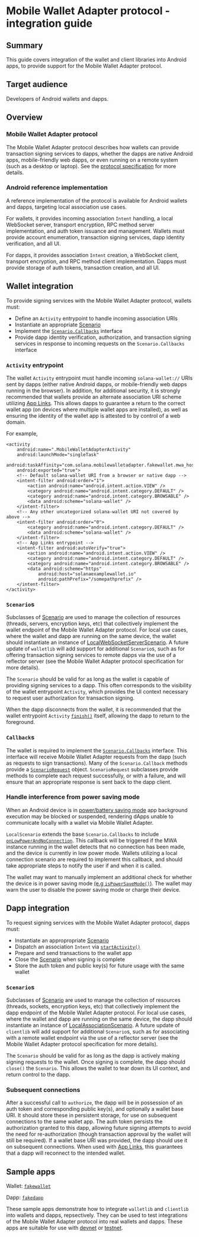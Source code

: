 # Mobile Wallet Adapter protocol - integration guide

## Summary

This guide covers integration of the wallet and client libraries into Android apps, to provide support for the Mobile Wallet Adapter protocol.

## Target audience

Developers of Android wallets and dapps.

## Overview

### Mobile Wallet Adapter protocol

The Mobile Wallet Adapter protocol describes how wallets can provide transaction signing services to dapps, whether the dapps are native Android apps, mobile-friendly web dapps, or even running on a remote system (such as a desktop or laptop). See the [protocol specification](https://solana-mobile.github.io/mobile-wallet-adapter/spec/spec.html) for more details.

### Android reference implementation

A reference implementation of the protocol is available for Android wallets and dapps, targeting local association use cases. 

For wallets, it provides incoming association `Intent` handling, a local WebSocket server, transport encryption, RPC method server implementation, and auth token issuance and management. Wallets must provide account enumeration, transaction signing services, dapp identity verification, and all UI.

For dapps, it provides association `Intent` creation, a WebSocket client, transport encryption, and RPC method client implementation. Dapps must provide storage of auth tokens, transaction creation, and all UI.

## Wallet integration

To provide signing services with the Mobile Wallet Adapter protocol, wallets must:

- Define an `Activity` entrypoint to handle incoming association URIs
- Instantiate an appropriate [Scenario](../walletlib/src/main/java/com/solana/mobilewalletadapter/walletlib/scenario/Scenario.java)
- Implement the [`Scenario.Callbacks`](../walletlib/src/main/java/com/solana/mobilewalletadapter/walletlib/scenario/Scenario.java) interface
- Provide dapp identity verification, authorization, and transaction signing services in response to incoming requests on the `Scenario.Callbacks` interface

### `Activity` entrypoint

The wallet `Activity` entrypoint must handle incoming `solana-wallet://` URIs sent by dapps (either native Android dapps, or mobile-friendly web dapps running in the browser). In addition, for additional security, it is strongly recommended that wallets provide an alternate association URI scheme utilizing [App Links](https://developer.android.com/training/app-links). This allows dapps to guarantee a return to the correct wallet app (on devices where multiple wallet apps are installed), as well as ensuring the identity of the wallet app is attested to by control of a web domain.

For example,

```
<activity
    android:name=".MobileWalletAdapterActivity"
    android:launchMode="singleTask"
    android:taskAffinity="com.solana.mobilewalletadapter.fakewallet.mwa_host_task"
    android:exported="true">
    <!-- Default solana-wallet URI from a browser or native dapp -->
    <intent-filter android:order="1">
        <action android:name="android.intent.action.VIEW" />
        <category android:name="android.intent.category.DEFAULT" />
        <category android:name="android.intent.category.BROWSABLE" />
        <data android:scheme="solana-wallet" />
    </intent-filter>
    <!-- Any other uncategorized solana-wallet URI not covered by above -->
    <intent-filter android:order="0">
        <category android:name="android.intent.category.DEFAULT" />
        <data android:scheme="solana-wallet" />
    </intent-filter>
    <!-- App Links entrypoint -->
    <intent-filter android:autoVerify="true">
        <action android:name="android.intent.action.VIEW" />
        <category android:name="android.intent.category.DEFAULT" />
        <category android:name="android.intent.category.BROWSABLE" />
        <data android:scheme="https"
            android:host="solanaexamplewallet.io"
            android:pathPrefix="/somepathprefix" />
    </intent-filter>
</activity>
```

### `Scenario`s

Subclasses of [Scenario](../walletlib/src/main/java/com/solana/mobilewalletadapter/walletlib/scenario/Scenario.java) are used to manage the collection of resources (threads, servers, encryption keys, etc) that collectively implement the wallet endpoint of the Mobile Wallet Adapter protocol. For local use cases, where the wallet and dapp are running on the same device, the wallet should instantiate an instance of [LocalWebSocketServerScenario](../walletlib/src/main/java/com/solana/mobilewalletadapter/walletlib/scenario/LocalWebSocketServerScenario.java). A future update of `walletlib` will add support for additional `Scenario`s, such as for offering transaction signing services to remote dapps via the use of a reflector server (see the Mobile Wallet Adapter protocol specification for more details).

The `Scenario` should be valid for as long as the wallet is capable of providing signing services to a dapp. This often corresponds to the visibility of the wallet entrypoint `Activity`, which provides the UI context necessary to request user authorization for transaction signing.

When the dapp disconnects from the wallet, it is recommended that the wallet entrypoint `Activity` [`finish()`](https://developer.android.com/reference/android/app/Activity#finish()) itself, allowing the dapp to return to the foreground.

### `Callback`s

The wallet is required to implement the [`Scenario.Callbacks`](../walletlib/src/main/java/com/solana/mobilewalletadapter/walletlib/scenario/Scenario.java) interface. This interface will receive Mobile Wallet Adapter requests from the dapp (such as requests to sign transactions). Many of the `Scenario.Callback` methods provide a [`ScenarioRequest`](../walletlib/src/main/java/com/solana/mobilewalletadapter/walletlib/scenario/ScenarioRequest.java) object. `ScenarioRequest` subclasses provide methods to complete each request successfully, or with a failure, and will ensure that an appropriate response is sent back to the dapp client.

### Handle interference from power saving mode

When an Android device is in [power/battery saving mode](https://developer.android.com/about/versions/pie/power#battery-saver) app background execution may be blocked or suspended, rendering dApps unable to communicate locally with a wallet via Mobile Wallet Adapter.

`LocalScenario` extends the base `Scenario.Callbacks` to include [`onLowPowerAndNoConnection`](../walletlib/src/main/java/com/solana/mobilewalletadapter/walletlib/scenario/LocalScenario.java#L391). This callback will be triggered if the MWA instance running in the wallet detects that no connection has been made, and the device is currently in low power mode. Wallets utilizing a local connection scenario are required to implement this callback, and should take appropriate steps to notify the user if and when it is called. 

The wallet may want to manually implement an additional check for whether the device is in power saving mode [(e.g `isPowerSaveMode()`)](https://developer.android.com/reference/android/os/PowerManager#isPowerSaveMode()). The wallet may warn the user to disable the power saving mode or charge their device.

## Dapp integration

To request signing services with the Mobile Wallet Adapter protocol, dapps must:

- Instantiate an appropropriate [Scenario](../clientlib/src/main/java/com/solana/mobilewalletadapter/clientlib/scenario/Scenario.java)
- Dispatch an association `Intent` via [`startActivity()`](https://developer.android.com/reference/android/app/Activity#startActivity(android.content.Intent))
- Prepare and send transactions to the wallet app
- Close the [Scenario](../clientlib/src/main/java/com/solana/mobilewalletadapter/clientlib/scenario/Scenario.java) when signing is complete
- Store the auth token and public key(s) for future usage with the same wallet

### `Scenario`s

Subclasses of [Scenario](../clientlib/src/main/java/com/solana/mobilewalletadapter/clientlib/scenario/Scenario.java) are used to manage the collection of resources (threads, sockets, encryption keys, etc) that collectively implement the dapp endpoint of the Mobile Wallet Adapter protocol. For local use cases, where the wallet and dapp are running on the same device, the dapp should instantiate an instance of [LocalAssociationScenario](../clientlib/src/main/java/com/solana/mobilewalletadapter/clientlib/scenario/LocalAssociationScenario.java). A future update of `clientlib` will add support for additional `Scenario`s, such as for associating with a remote wallet endpoint via the use of a reflector server (see the Mobile Wallet Adapter protocol specification for more details).

The `Scenario` should be valid for as long as the dapp is actively making signing requests to the wallet. Once signing is complete, the dapp should `close()` the `Scenario`. This allows the wallet to tear down its UI context, and return control to the dapp.

### Subsequent connections

After a successful call to `authorize`, the dapp will be in possession of an auth token and corresponding public key(s), and optionally a wallet base URI. It should store these in persistent storage, for use on subsequent connections to the same wallet app. The auth token persists the authorization granted to this dapp, allowing future signing attempts to avoid the need for re-authorization (though transaction approval by the wallet will still be required). If a wallet base URI was provided, the dapp should use it on subsequent connections. When used with [App Links](https://developer.android.com/training/app-links), this guarantees that a dapp will reconnect to the intended wallet.

## Sample apps

Wallet: [`fakewallet`](../fakewallet)

Dapp: [`fakedapp`](../fakedapp)

These sample apps demonstrate how to integrate `walletlib` and `clientlib` into wallets and dapps, repsectively. They can be used to test integrations of the Mobile Wallet Adapter protocol into real wallets and dapps. These apps are suitable for use with [devnet](https://docs.solana.com/clusters#devnet) or [testnet](https://docs.solana.com/clusters#testnet).
